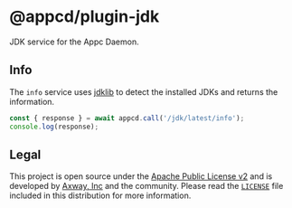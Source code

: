 # @appcd/plugin-jdk

JDK service for the Appc Daemon.

## Info

The `info` service uses [jdklib](https://github.com/appcelerator/jdklib) to detect the installed
JDKs and returns the information.

```js
const { response } = await appcd.call('/jdk/latest/info');
console.log(response);
```

## Legal

This project is open source under the [Apache Public License v2][1] and is developed by
[Axway, Inc](http://www.axway.com/) and the community. Please read the [`LICENSE`][1] file included
in this distribution for more information.

[1]: https://github.com/appcelerator/appcd-plugin-jdk/blob/master/LICENSE
